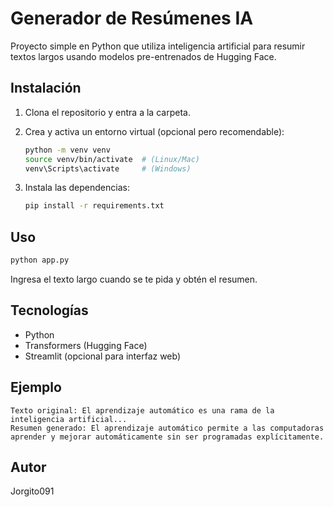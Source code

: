 # Generador de Resúmenes IA

Proyecto simple en Python que utiliza inteligencia artificial para resumir textos largos usando modelos pre-entrenados de Hugging Face.

## Instalación

1. Clona el repositorio y entra a la carpeta.
2. Crea y activa un entorno virtual (opcional pero recomendable):

   ```bash
   python -m venv venv
   source venv/bin/activate  # (Linux/Mac)
   venv\Scripts\activate     # (Windows)
   ```

3. Instala las dependencias:

   ```bash
   pip install -r requirements.txt
   ```

## Uso

```bash
python app.py
```

Ingresa el texto largo cuando se te pida y obtén el resumen.

## Tecnologías

- Python
- Transformers (Hugging Face)
- Streamlit (opcional para interfaz web)

## Ejemplo

```
Texto original: El aprendizaje automático es una rama de la inteligencia artificial...
Resumen generado: El aprendizaje automático permite a las computadoras aprender y mejorar automáticamente sin ser programadas explícitamente.
```

## Autor

Jorgito091